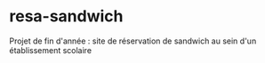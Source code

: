 # resa-sandwich
Projet de fin d'année : site de réservation de sandwich au sein d'un établissement scolaire
